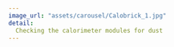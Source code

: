 ```yaml
---
image_url: "assets/carousel/Calobrick_1.jpg"
detail:
  Checking the calorimeter modules for dust
---
```

